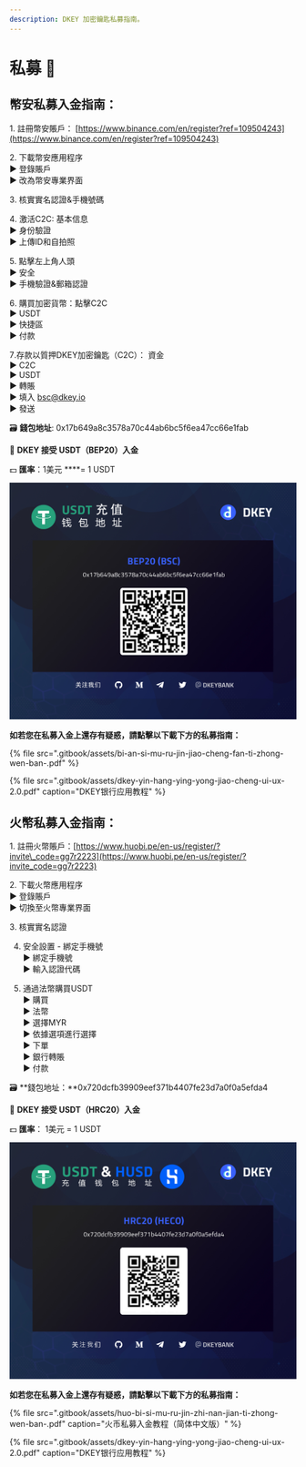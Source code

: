 ```yaml
---
description: DKEY 加密鑰匙私募指南。
---
```


# 私募 🎯

## 幣安私募入金指南： 

1️. 註冊幣安賬戶： [https://www.binance.com/en/register?ref=109504243](https://www.binance.com/en/register?ref=109504243) 

2️. 下載幣安應用程序  
  ▶ 登錄賬戶  
  ▶ 改為幣安專業界面 

3️. 核實實名認證&手機號碼 

4️. 激活C2C: 基本信息  
  ▶ 身份驗證  
  ▶ 上傳ID和自拍照 

5️. 點擊左上角人頭  
  ▶ 安全  
  ▶ 手機驗證&郵箱認證 

6️. 購買加密貨幣：點擊C2C  
  ▶ USDT  
  ▶ 快捷區  
  ▶ 付款 

7️.存款以質押DKEY加密鑰匙（C2C）： 資金  
  ▶ C2C  
  ▶ USDT  
  ▶ 轉賬   
  ▶ 填入 bsc@dkey.io   
  ▶ 發送 



🗃 **錢包地址**: 0x17b649a8c3578a70c44ab6bc5f6ea47cc66e1fab 

🔑 **DKEY 接受 USDT（BEP20）入金**

 💵 **匯率**：1美元 ****= 1 USDT 

![](.gitbook/assets/usdt-deposit-poster_bep20_cn.jpg)

**如若您在私募入金上還存有疑惑，請點擊以下載下方的私募指南：**

{% file src=".gitbook/assets/bi-an-si-mu-ru-jin-jiao-cheng-fan-ti-zhong-wen-ban-.pdf" %}

{% file src=".gitbook/assets/dkey-yin-hang-ying-yong-jiao-cheng-ui-ux-2.0.pdf" caption="DKEY银行应用教程" %}

## 火幣私募入金指南：

1️. 註冊火幣賬戶：[https://www.huobi.pe/en-us/register/?invite\_code=gg7r2223](https://www.huobi.pe/en-us/register/?invite_code=gg7r2223)

2️. 下載火幣應用程序  
 ▶ 登錄賬戶  
 ▶ 切換至火幣專業界面

3️. 核實實名認證

4. 安全設置 - 綁定手機號  
 ▶ 綁定手機號  
 ▶ 輸入認證代碼

5. 通過法幣購買USDT  
 ▶ 購買  
 ▶ 法幣  
 ▶ 選擇MYR  
 ▶ 依據選項進行選擇  
 ▶ 下單  
 ▶ 銀行轉賬  
 ▶ 付款



🗃 **錢包地址：**0x720dcfb39909eef371b4407fe23d7a0f0a5efda4

🔑 **DKEY 接受 USDT（HRC20）入金**

💵 **匯率**： 1美元 = 1 USDT

![](.gitbook/assets/hrc20_usdt-and-husd_cn.jpg)

**如若您在私募入金上還存有疑惑，請點擊以下載下方的私募指南：**

{% file src=".gitbook/assets/huo-bi-si-mu-ru-jin-zhi-nan-jian-ti-zhong-wen-ban-.pdf" caption="火币私募入金教程（简体中文版）" %}

{% file src=".gitbook/assets/dkey-yin-hang-ying-yong-jiao-cheng-ui-ux-2.0.pdf" caption="DKEY银行应用教程" %}



